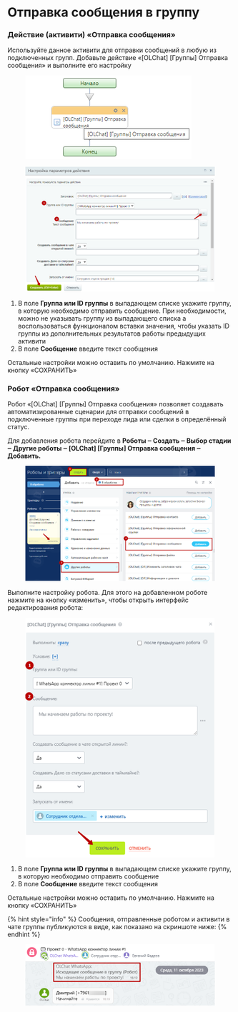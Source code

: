 # Отправка сообщения в группу

### Действие (активити) «Отправка сообщения»

Используйте данное активити для отправки сообщений в любую из подключенных групп. Добавьте действие «\[OLChat] \[Группы] Отправка сообщения» и выполните его настройку

<figure><img src="../../.gitbook/assets/image (957).png" alt=""><figcaption></figcaption></figure>

<figure><img src="../../.gitbook/assets/image (958).png" alt=""><figcaption></figcaption></figure>

1. В поле **Группа или ID группы** в выпадающем списке укажите группу, в которую необходимо отправить сообщение. При необходимости, можно не указывать группу из выпадающего списка а воспользоваться функционалом вставки значения, чтобы указать ID группы из дополнительных результатов работы предыдущих активити
2. В поле **Сообщение** введите текст сообщения

Остальные настройки можно оставить по умолчанию. Нажмите на кнопку «СОХРАНИТЬ»

### Робот «Отправка сообщения»

Робот «\[OLChat] \[Группы] Отправка сообщения» позволяет создавать автоматизированные сценарии для отправки сообщений в подключенные группы при переходе лида или сделки в определённый статус.

Для добавления робота перейдите в **Роботы ‒ Создать ‒ Выбор стадии ‒ Другие роботы ‒ \[OLChat] \[Группы] Отправка сообщения ‒ Добавить.**

<figure><img src="../../.gitbook/assets/image (1012).png" alt=""><figcaption></figcaption></figure>

Выполните настройку робота. Для этого на добавленном роботе нажмите на кнопку «изменить», чтобы открыть интерфейс редактирования робота:

<figure><img src="../../.gitbook/assets/image (954).png" alt=""><figcaption></figcaption></figure>

1. В поле **Группа или ID группы** в выпадающем списке укажите группу, в которую необходимо отправить сообщение
2. В поле **Сообщение** введите текст сообщения

Остальные настройки можно оставить по умолчанию. Нажмите на кнопку «СОХРАНИТЬ»

{% hint style="info" %}
Сообщения, отправленные роботом и активити в чате группы публикуются в виде, как показано на скриншоте ниже:
{% endhint %}

<figure><img src="../../.gitbook/assets/image (955).png" alt=""><figcaption></figcaption></figure>
